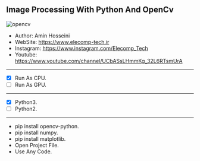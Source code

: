 ## Image Processing With Python And OpenCv

![opencv]([https://images-na.ssl-images-amazon.com/images/I/41HDU%2BzzQjL.jpg](https://opencv.org/wp-content/uploads/2021/02/1_HfZmZayUqnYioPC9qTfd4A.png))

*	Author:     Amin Hosseini
*	WebSite:    https://www.elecomp-tech.ir
*	Instagram:  https://www.instagram.com/Elecomp_Tech
*	Youtube:    https://www.youtube.com/channel/UCbASsLHmmKg_32L6RTsmUrA
--------------------------------------------------------------------------------
* [x] Run As CPU.
* [ ] Run As GPU.
--------------------------------------------------------------------------------
* [x] Python3.
* [ ] Python2.
--------------------------------------------------------------------------------      
* pip install opencv-python.
* pip install numpy.
* pip install matplotlib.
* Open Project File.
* Use Any Code. 

